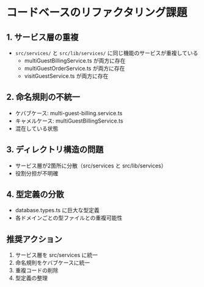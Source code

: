 # コードベースのリファクタリング課題

## 1. サービス層の重複

- `src/services/` と `src/lib/services/` に同じ機能のサービスが重複している
  - multiGuestBillingService.ts が両方に存在
  - multiGuestOrderService.ts が両方に存在
  - visitGuestService.ts が両方に存在

## 2. 命名規則の不統一

- ケバブケース: multi-guest-billing.service.ts
- キャメルケース: multiGuestBillingService.ts
- 混在している状態

## 3. ディレクトリ構造の問題

- サービス層が2箇所に分散（src/services と src/lib/services）
- 役割分担が不明確

## 4. 型定義の分散

- database.types.ts に巨大な型定義
- 各ドメインごとの型ファイルとの重複可能性

## 推奨アクション

1. サービス層を src/services に統一
2. 命名規則をケバブケースに統一
3. 重複コードの削除
4. 型定義の整理
